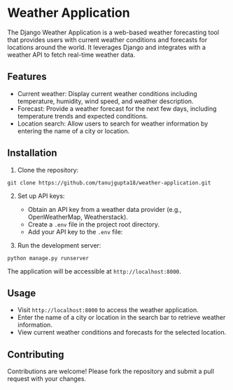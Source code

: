 # Weather Application

The Django Weather Application is a web-based weather forecasting tool that provides users with current weather conditions and forecasts for locations around the world. It leverages Django and integrates with a weather API to fetch real-time weather data.

## Features

- Current weather: Display current weather conditions including temperature, humidity, wind speed, and weather description.
- Forecast: Provide a weather forecast for the next few days, including temperature trends and expected conditions.
- Location search: Allow users to search for weather information by entering the name of a city or location.

## Installation

1. Clone the repository:

```
git clone https://github.com/tanujgupta18/weather-application.git
```

2. Set up API keys:

   - Obtain an API key from a weather data provider (e.g., OpenWeatherMap, Weatherstack).
   - Create a `.env` file in the project root directory.
   - Add your API key to the `.env` file:

3. Run the development server:

```
python manage.py runserver
```

The application will be accessible at `http://localhost:8000`.

## Usage

- Visit `http://localhost:8000` to access the weather application.
- Enter the name of a city or location in the search bar to retrieve weather information.
- View current weather conditions and forecasts for the selected location.

## Contributing

Contributions are welcome! Please fork the repository and submit a pull request with your changes.
